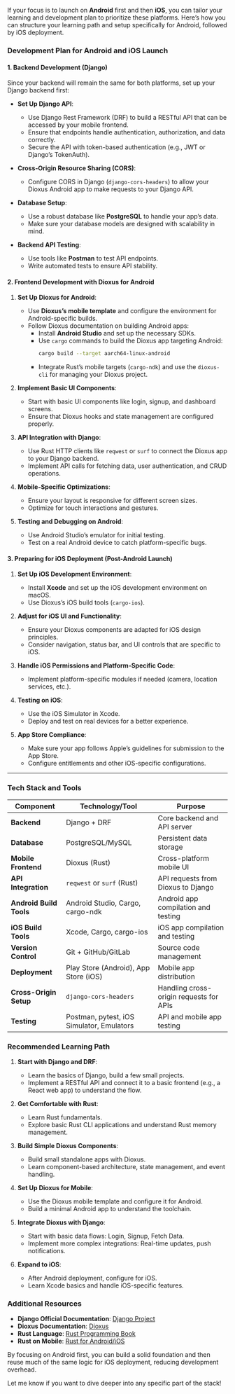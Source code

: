 If your focus is to launch on **Android** first and then **iOS**, you can tailor your learning and development plan to prioritize these platforms. Here’s how you can structure your learning path and setup specifically for Android, followed by iOS deployment.

### **Development Plan for Android and iOS Launch**

#### **1. Backend Development (Django)**

Since your backend will remain the same for both platforms, set up your Django backend first:

- **Set Up Django API**:
  - Use Django Rest Framework (DRF) to build a RESTful API that can be accessed by your mobile frontend.
  - Ensure that endpoints handle authentication, authorization, and data correctly.
  - Secure the API with token-based authentication (e.g., JWT or Django’s TokenAuth).

- **Cross-Origin Resource Sharing (CORS)**:
  - Configure CORS in Django (`django-cors-headers`) to allow your Dioxus Android app to make requests to your Django API.

- **Database Setup**:
  - Use a robust database like **PostgreSQL** to handle your app’s data.
  - Make sure your database models are designed with scalability in mind.

- **Backend API Testing**:
  - Use tools like **Postman** to test API endpoints.
  - Write automated tests to ensure API stability.

#### **2. Frontend Development with Dioxus for Android**

1. **Set Up Dioxus for Android**:
   - Use **Dioxus’s mobile template** and configure the environment for Android-specific builds.
   - Follow Dioxus documentation on building Android apps:
     - Install **Android Studio** and set up the necessary SDKs.
     - Use `cargo` commands to build the Dioxus app targeting Android:
       ```bash
       cargo build --target aarch64-linux-android
       ```
     - Integrate Rust’s mobile targets (`cargo-ndk`) and use the `dioxus-cli` for managing your Dioxus project.

2. **Implement Basic UI Components**:
   - Start with basic UI components like login, signup, and dashboard screens.
   - Ensure that Dioxus hooks and state management are configured properly.

3. **API Integration with Django**:
   - Use Rust HTTP clients like `reqwest` or `surf` to connect the Dioxus app to your Django backend.
   - Implement API calls for fetching data, user authentication, and CRUD operations.

4. **Mobile-Specific Optimizations**:
   - Ensure your layout is responsive for different screen sizes.
   - Optimize for touch interactions and gestures.

5. **Testing and Debugging on Android**:
   - Use Android Studio’s emulator for initial testing.
   - Test on a real Android device to catch platform-specific bugs.

#### **3. Preparing for iOS Deployment (Post-Android Launch)**

1. **Set Up iOS Development Environment**:
   - Install **Xcode** and set up the iOS development environment on macOS.
   - Use Dioxus’s iOS build tools (`cargo-ios`).

2. **Adjust for iOS UI and Functionality**:
   - Ensure your Dioxus components are adapted for iOS design principles.
   - Consider navigation, status bar, and UI controls that are specific to iOS.

3. **Handle iOS Permissions and Platform-Specific Code**:
   - Implement platform-specific modules if needed (camera, location services, etc.).

4. **Testing on iOS**:
   - Use the iOS Simulator in Xcode.
   - Deploy and test on real devices for a better experience.

5. **App Store Compliance**:
   - Make sure your app follows Apple’s guidelines for submission to the App Store.
   - Configure entitlements and other iOS-specific configurations.

---

### **Tech Stack and Tools**
| **Component**           | **Technology/Tool**                     | **Purpose**                                      |
|-------------------------|-----------------------------------------|--------------------------------------------------|
| **Backend**             | Django + DRF                            | Core backend and API server                      |
| **Database**            | PostgreSQL/MySQL                        | Persistent data storage                          |
| **Mobile Frontend**     | Dioxus (Rust)                            | Cross-platform mobile UI                         |
| **API Integration**     | `reqwest` or `surf` (Rust)               | API requests from Dioxus to Django               |
| **Android Build Tools** | Android Studio, Cargo, cargo-ndk         | Android app compilation and testing              |
| **iOS Build Tools**     | Xcode, Cargo, cargo-ios                  | iOS app compilation and testing                  |
| **Version Control**     | Git + GitHub/GitLab                      | Source code management                           |
| **Deployment**          | Play Store (Android), App Store (iOS)    | Mobile app distribution                          |
| **Cross-Origin Setup**  | `django-cors-headers`                    | Handling cross-origin requests for APIs          |
| **Testing**             | Postman, pytest, iOS Simulator, Emulators| API and mobile app testing                       |

### **Recommended Learning Path**

1. **Start with Django and DRF**:
   - Learn the basics of Django, build a few small projects.
   - Implement a RESTful API and connect it to a basic frontend (e.g., a React web app) to understand the flow.

2. **Get Comfortable with Rust**:
   - Learn Rust fundamentals.
   - Explore basic Rust CLI applications and understand Rust memory management.

3. **Build Simple Dioxus Components**:
   - Build small standalone apps with Dioxus.
   - Learn component-based architecture, state management, and event handling.

4. **Set Up Dioxus for Mobile**:
   - Use the Dioxus mobile template and configure it for Android.
   - Build a minimal Android app to understand the toolchain.

5. **Integrate Dioxus with Django**:
   - Start with basic data flows: Login, Signup, Fetch Data.
   - Implement more complex integrations: Real-time updates, push notifications.

6. **Expand to iOS**:
   - After Android deployment, configure for iOS.
   - Learn Xcode basics and handle iOS-specific features.

### **Additional Resources**
- **Django Official Documentation**: [Django Project](https://docs.djangoproject.com/)
- **Dioxus Documentation**: [Dioxus](https://dioxuslabs.com/)
- **Rust Language**: [Rust Programming Book](https://doc.rust-lang.org/book/)
- **Rust on Mobile**: [Rust for Android/iOS](https://github.com/rust-windowing/winit)

By focusing on Android first, you can build a solid foundation and then reuse much of the same logic for iOS deployment, reducing development overhead.

Let me know if you want to dive deeper into any specific part of the stack!